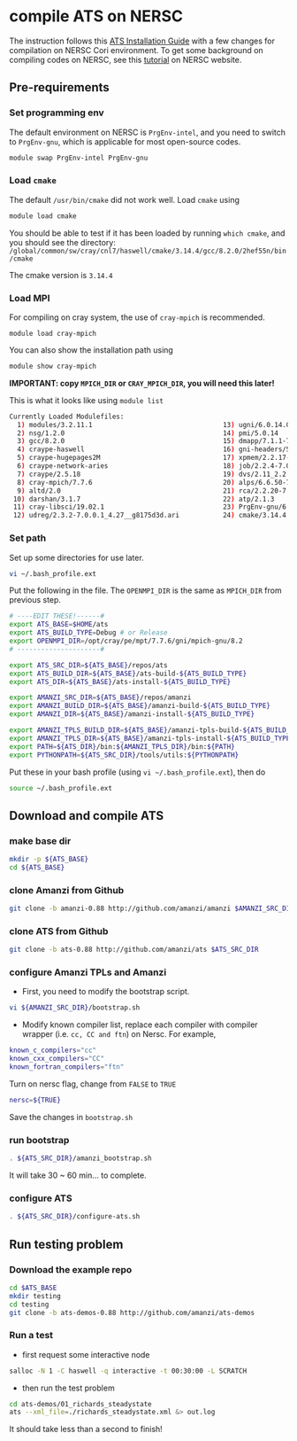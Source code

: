 # compile ATS on NERSC

The instruction follows this [ATS Installation Guide](https://github.com/amanzi/ats/blob/master/INSTALL.md) with a few changes for compilation on NERSC Cori environment. To get some background on compiling codes on NERSC, see this [tutorial](https://www.nersc.gov/users/computational-systems/cori/programming/compiling-codes-on-cori/) on NERSC website.

## Pre-requirements

### Set programming env

The default environment on NERSC is `PrgEnv-intel`, and you need to switch to `PrgEnv-gnu`, which is applicable for most open-source codes.

```bash
module swap PrgEnv-intel PrgEnv-gnu
```

### Load `cmake`

The default `/usr/bin/cmake` did not work well. Load `cmake` using

```bash
module load cmake
```

You should be able to test if it has been loaded by running `which cmake`,  and you should see the directory: `/global/common/sw/cray/cnl7/haswell/cmake/3.14.4/gcc/8.2.0/2hef55n/bin/cmake`

The cmake version is `3.14.4`

###  Load MPI

For compiling on cray system, the use of `cray-mpich` is recommended.

```
module load cray-mpich
```

You can also show the installation path using

```bash
module show cray-mpich
```

**IMPORTANT: copy `MPICH_DIR` or `CRAY_MPICH_DIR`, you will need this later!** 

This is what it looks like using `module list`

```bash
Currently Loaded Modulefiles:
  1) modules/3.2.11.1                                 13) ugni/6.0.14.0-7.0.0.1_7.30__ge78e5b0.ari
  2) nsg/1.2.0                                        14) pmi/5.0.14
  3) gcc/8.2.0                                        15) dmapp/7.1.1-7.0.0.1_5.20__g25e5077.ari
  4) craype-haswell                                   16) gni-headers/5.0.12.0-7.0.0.1_7.39__g3b1768f.ari
  5) craype-hugepages2M                               17) xpmem/2.2.17-7.0.0.1_3.24__g7acee3a.ari
  6) craype-network-aries                             18) job/2.2.4-7.0.0.1_3.30__g36b56f4.ari
  7) craype/2.5.18                                    19) dvs/2.11_2.2.137-7.0.0.1_10.1__g04d35b33
  8) cray-mpich/7.7.6                                 20) alps/6.6.50-7.0.0.1_3.35__g962f7108.ari
  9) altd/2.0                                         21) rca/2.2.20-7.0.0.1_4.34__g8e3fb5b.ari
 10) darshan/3.1.7                                    22) atp/2.1.3
 11) cray-libsci/19.02.1                              23) PrgEnv-gnu/6.0.5
 12) udreg/2.3.2-7.0.0.1_4.27__g8175d3d.ari           24) cmake/3.14.4
```

### Set path

Set up some directories for use later. 

```bash
vi ~/.bash_profile.ext
```

Put the following in the file. The `OPENMPI_DIR` is the same as `MPICH_DIR` from previous step. 

```bash
# ----EDIT THESE!------#
export ATS_BASE=$HOME/ats
export ATS_BUILD_TYPE=Debug # or Release
export OPENMPI_DIR=/opt/cray/pe/mpt/7.7.6/gni/mpich-gnu/8.2
# ---------------------#

export ATS_SRC_DIR=${ATS_BASE}/repos/ats
export ATS_BUILD_DIR=${ATS_BASE}/ats-build-${ATS_BUILD_TYPE}
export ATS_DIR=${ATS_BASE}/ats-install-${ATS_BUILD_TYPE}

export AMANZI_SRC_DIR=${ATS_BASE}/repos/amanzi
export AMANZI_BUILD_DIR=${ATS_BASE}/amanzi-build-${ATS_BUILD_TYPE}
export AMANZI_DIR=${ATS_BASE}/amanzi-install-${ATS_BUILD_TYPE}

export AMANZI_TPLS_BUILD_DIR=${ATS_BASE}/amanzi-tpls-build-${ATS_BUILD_TYPE}
export AMANZI_TPLS_DIR=${ATS_BASE}/amanzi-tpls-install-${ATS_BUILD_TYPE}
export PATH=${ATS_DIR}/bin:${AMANZI_TPLS_DIR}/bin:${PATH}
export PYTHONPATH=${ATS_SRC_DIR}/tools/utils:${PYTHONPATH}
```

Put these in your bash profile (using `vi ~/.bash_profile.ext`), then do 

```bash
source ~/.bash_profile.ext
```

## Download and compile ATS

### make base dir

```bash
mkdir -p ${ATS_BASE}
cd ${ATS_BASE}
```

### clone Amanzi from Github

```bash
git clone -b amanzi-0.88 http://github.com/amanzi/amanzi $AMANZI_SRC_DIR
```

### clone ATS from Github

```bash
git clone -b ats-0.88 http://github.com/amanzi/ats $ATS_SRC_DIR
```

### configure Amanzi TPLs and Amanzi

- First, you need to modify the bootstrap script.

```bash
vi ${AMANZI_SRC_DIR}/bootstrap.sh
```

- Modify known compiler list, replace each compiler with compiler wrapper (i.e. `cc, CC and ftn`) on Nersc. For example,

```bash
known_c_compilers="cc"
known_cxx_compilers="CC"
known_fortran_compilers="ftn"
```

Turn on nersc flag, change from `FALSE` to `TRUE`

```bash
nersc=${TRUE}
```

Save the changes in `bootstrap.sh`

### run bootstrap

```bash
. ${ATS_SRC_DIR}/amanzi_bootstrap.sh
```

It will take 30 ~ 60 min... to complete.

### configure ATS

```bash
. ${ATS_SRC_DIR}/configure-ats.sh
```

## Run testing problem

### Download the example repo

```bash
cd $ATS_BASE
mkdir testing
cd testing
git clone -b ats-demos-0.88 http://github.com/amanzi/ats-demos
```

### Run a test

- first request some interactive node

```bash
salloc -N 1 -C haswell -q interactive -t 00:30:00 -L SCRATCH
```

- then run the test problem

```bash
cd ats-demos/01_richards_steadystate
ats --xml_file=./richards_steadystate.xml &> out.log
```

It should take less than a second to finish!

